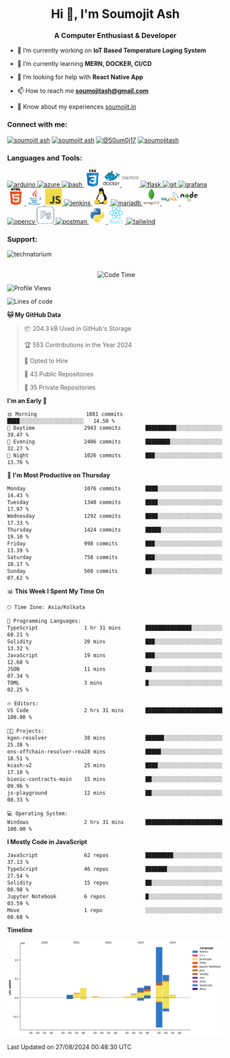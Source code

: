 <h1 align="center">Hi 👋, I'm Soumojit Ash</h1>
<h3 align="center">A Computer Enthusiast & Developer</h3>

- 🔭 I’m currently working on **IoT Based Temperature Loging System**

- 🌱 I’m currently learning **MERN, DOCKER, CI/CD**

- 🤝 I’m looking for help with **React Native App**

- 📫 How to reach me **soumojitash@gmail.com**

- 📄 Know about my experiences [soumojit.in](soumojit.in)

<h3 align="left">Connect with me:</h3>
<p align="left">
<a href="https://linkedin.com/in/soumojit ash" target="blank"><img align="center" src="https://raw.githubusercontent.com/rahuldkjain/github-profile-readme-generator/master/src/images/icons/Social/linked-in-alt.svg" alt="soumojit ash" height="30" width="40" /></a>
<a href="https://fb.com/soumojit ash" target="blank"><img align="center" src="https://raw.githubusercontent.com/rahuldkjain/github-profile-readme-generator/master/src/images/icons/Social/facebook.svg" alt="soumojit ash" height="30" width="40" /></a>
<a href="https://instagram.com/@50um0j17" target="blank"><img align="center" src="https://raw.githubusercontent.com/rahuldkjain/github-profile-readme-generator/master/src/images/icons/Social/instagram.svg" alt="@50um0j17" height="30" width="40" /></a>
<a href="https://www.hackerrank.com/soumojitash" target="blank"><img align="center" src="https://raw.githubusercontent.com/rahuldkjain/github-profile-readme-generator/master/src/images/icons/Social/hackerrank.svg" alt="soumojitash" height="30" width="40" /></a>
</p>

<h3 align="left">Languages and Tools:</h3>
<p align="left"> <a href="https://www.arduino.cc/" target="_blank"> <img src="https://cdn.worldvectorlogo.com/logos/arduino-1.svg" alt="arduino" width="40" height="40"/> </a> <a href="https://azure.microsoft.com/en-in/" target="_blank"> <img src="https://www.vectorlogo.zone/logos/microsoft_azure/microsoft_azure-icon.svg" alt="azure" width="40" height="40"/> </a> <a href="https://www.gnu.org/software/bash/" target="_blank"> <img src="https://www.vectorlogo.zone/logos/gnu_bash/gnu_bash-icon.svg" alt="bash" width="40" height="40"/> </a> <a href="https://www.w3schools.com/css/" target="_blank"> <img src="https://raw.githubusercontent.com/devicons/devicon/master/icons/css3/css3-original-wordmark.svg" alt="css3" width="40" height="40"/> </a> <a href="https://www.docker.com/" target="_blank"> <img src="https://raw.githubusercontent.com/devicons/devicon/master/icons/docker/docker-original-wordmark.svg" alt="docker" width="40" height="40"/> </a> <a href="https://expressjs.com" target="_blank"> <img src="https://raw.githubusercontent.com/devicons/devicon/master/icons/express/express-original-wordmark.svg" alt="express" width="40" height="40"/> </a> <a href="https://flask.palletsprojects.com/" target="_blank"> <img src="https://www.vectorlogo.zone/logos/pocoo_flask/pocoo_flask-icon.svg" alt="flask" width="40" height="40"/> </a> <a href="https://git-scm.com/" target="_blank"> <img src="https://www.vectorlogo.zone/logos/git-scm/git-scm-icon.svg" alt="git" width="40" height="40"/> </a> <a href="https://grafana.com" target="_blank"> <img src="https://www.vectorlogo.zone/logos/grafana/grafana-icon.svg" alt="grafana" width="40" height="40"/> </a> <a href="https://www.w3.org/html/" target="_blank"> <img src="https://raw.githubusercontent.com/devicons/devicon/master/icons/html5/html5-original-wordmark.svg" alt="html5" width="40" height="40"/> </a> <a href="https://www.java.com" target="_blank"> <img src="https://raw.githubusercontent.com/devicons/devicon/master/icons/java/java-original.svg" alt="java" width="40" height="40"/> </a> <a href="https://developer.mozilla.org/en-US/docs/Web/JavaScript" target="_blank"> <img src="https://raw.githubusercontent.com/devicons/devicon/master/icons/javascript/javascript-original.svg" alt="javascript" width="40" height="40"/> </a> <a href="https://www.jenkins.io" target="_blank"> <img src="https://www.vectorlogo.zone/logos/jenkins/jenkins-icon.svg" alt="jenkins" width="40" height="40"/> </a> <a href="https://www.linux.org/" target="_blank"> <img src="https://raw.githubusercontent.com/devicons/devicon/master/icons/linux/linux-original.svg" alt="linux" width="40" height="40"/> </a> <a href="https://mariadb.org/" target="_blank"> <img src="https://www.vectorlogo.zone/logos/mariadb/mariadb-icon.svg" alt="mariadb" width="40" height="40"/> </a> <a href="https://www.mongodb.com/" target="_blank"> <img src="https://raw.githubusercontent.com/devicons/devicon/master/icons/mongodb/mongodb-original-wordmark.svg" alt="mongodb" width="40" height="40"/> </a> <a href="https://www.mysql.com/" target="_blank"> <img src="https://raw.githubusercontent.com/devicons/devicon/master/icons/mysql/mysql-original-wordmark.svg" alt="mysql" width="40" height="40"/> </a> <a href="https://nodejs.org" target="_blank"> <img src="https://raw.githubusercontent.com/devicons/devicon/master/icons/nodejs/nodejs-original-wordmark.svg" alt="nodejs" width="40" height="40"/> </a> <a href="https://opencv.org/" target="_blank"> <img src="https://www.vectorlogo.zone/logos/opencv/opencv-icon.svg" alt="opencv" width="40" height="40"/> </a> <a href="https://www.photoshop.com/en" target="_blank"> <img src="https://raw.githubusercontent.com/devicons/devicon/master/icons/photoshop/photoshop-line.svg" alt="photoshop" width="40" height="40"/> </a> <a href="https://postman.com" target="_blank"> <img src="https://www.vectorlogo.zone/logos/getpostman/getpostman-icon.svg" alt="postman" width="40" height="40"/> </a> <a href="https://www.python.org" target="_blank"> <img src="https://raw.githubusercontent.com/devicons/devicon/master/icons/python/python-original.svg" alt="python" width="40" height="40"/> </a> <a href="https://reactjs.org/" target="_blank"> <img src="https://raw.githubusercontent.com/devicons/devicon/master/icons/react/react-original-wordmark.svg" alt="react" width="40" height="40"/> </a> <a href="https://tailwindcss.com/" target="_blank"> <img src="https://www.vectorlogo.zone/logos/tailwindcss/tailwindcss-icon.svg" alt="tailwind" width="40" height="40"/> </a> </p>

<h3 align="left">Support:</h3>
<p><a href="https://www.buymeacoffee.com/technatorium"> <img align="left" src="https://cdn.buymeacoffee.com/buttons/v2/default-yellow.png" height="50" width="210" alt="technatorium" /></a></p><br>
<br>

<!--START_SECTION:waka-->
![Code Time](http://img.shields.io/badge/Code%20Time-1%2C600%20hrs%2020%20mins-blue)

![Profile Views](http://img.shields.io/badge/Profile%20Views-0-blue)

![Lines of code](https://img.shields.io/badge/From%20Hello%20World%20I%27ve%20Written-3.2%20million%20lines%20of%20code-blue)

**🐱 My GitHub Data** 

> 📦 204.3 kB Used in GitHub's Storage 
 > 
> 🏆 553 Contributions in the Year 2024
 > 
> 💼 Opted to Hire
 > 
> 📜 43 Public Repositories 
 > 
> 🔑 35 Private Repositories 
 > 
**I'm an Early 🐤** 

```text
🌞 Morning                1081 commits        ████░░░░░░░░░░░░░░░░░░░░░   14.50 % 
🌆 Daytime                2943 commits        ██████████░░░░░░░░░░░░░░░   39.47 % 
🌃 Evening                2406 commits        ████████░░░░░░░░░░░░░░░░░   32.27 % 
🌙 Night                  1026 commits        ███░░░░░░░░░░░░░░░░░░░░░░   13.76 % 
```
📅 **I'm Most Productive on Thursday** 

```text
Monday                   1076 commits        ████░░░░░░░░░░░░░░░░░░░░░   14.43 % 
Tuesday                  1340 commits        ████░░░░░░░░░░░░░░░░░░░░░   17.97 % 
Wednesday                1292 commits        ████░░░░░░░░░░░░░░░░░░░░░   17.33 % 
Thursday                 1424 commits        █████░░░░░░░░░░░░░░░░░░░░   19.10 % 
Friday                   998 commits         ███░░░░░░░░░░░░░░░░░░░░░░   13.39 % 
Saturday                 758 commits         ███░░░░░░░░░░░░░░░░░░░░░░   10.17 % 
Sunday                   568 commits         ██░░░░░░░░░░░░░░░░░░░░░░░   07.62 % 
```


📊 **This Week I Spent My Time On** 

```text
🕑︎ Time Zone: Asia/Kolkata

💬 Programming Languages: 
TypeScript               1 hr 31 mins        ███████████████░░░░░░░░░░   60.21 % 
Solidity                 20 mins             ███░░░░░░░░░░░░░░░░░░░░░░   13.32 % 
JavaScript               19 mins             ███░░░░░░░░░░░░░░░░░░░░░░   12.68 % 
JSON                     11 mins             ██░░░░░░░░░░░░░░░░░░░░░░░   07.34 % 
TOML                     3 mins              █░░░░░░░░░░░░░░░░░░░░░░░░   02.25 % 

🔥 Editors: 
VS Code                  2 hrs 31 mins       █████████████████████████   100.00 % 

🐱‍💻 Projects: 
kgen-resolver            38 mins             ██████░░░░░░░░░░░░░░░░░░░   25.38 % 
ens-offchain-resolver-rea28 mins             █████░░░░░░░░░░░░░░░░░░░░   18.51 % 
kcash-v2                 25 mins             ████░░░░░░░░░░░░░░░░░░░░░   17.10 % 
bionic-contracts-main    15 mins             ██░░░░░░░░░░░░░░░░░░░░░░░   09.96 % 
js-playground            12 mins             ██░░░░░░░░░░░░░░░░░░░░░░░   08.33 % 

💻 Operating System: 
Windows                  2 hrs 31 mins       █████████████████████████   100.00 % 
```

**I Mostly Code in JavaScript** 

```text
JavaScript               62 repos            █████████░░░░░░░░░░░░░░░░   37.13 % 
TypeScript               46 repos            ███████░░░░░░░░░░░░░░░░░░   27.54 % 
Solidity                 15 repos            ██░░░░░░░░░░░░░░░░░░░░░░░   08.98 % 
Jupyter Notebook         6 repos             █░░░░░░░░░░░░░░░░░░░░░░░░   03.59 % 
Move                     1 repo              ░░░░░░░░░░░░░░░░░░░░░░░░░   00.60 % 
```



**Timeline**

![Lines of Code chart](https://raw.githubusercontent.com/Soumojit28/Soumojit28/main/assets/bar_graph.png)


 Last Updated on 27/08/2024 00:48:30 UTC
<!--END_SECTION:waka-->
